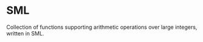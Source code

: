 # SML
Collection of functions supporting arithmetic operations over large integers, written in SML.
